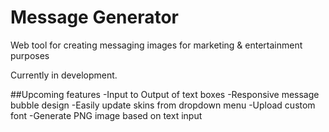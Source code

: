# Message Generator
Web tool for creating messaging images for marketing  &amp; entertainment purposes

Currently in development. 

##Upcoming features
-Input to Output of text boxes 
-Responsive message bubble design
-Easily update skins from dropdown menu
-Upload custom font
-Generate PNG image based on text input
